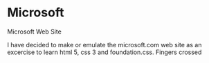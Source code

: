 # Microsoft
Microsoft Web Site

I have decided to make or emulate the microsoft.com web site as an excercise to learn html 5, css 3 and foundation.css.
Fingers crossed
